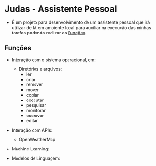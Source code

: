# Judas - Assistente Pessoal
- É um projeto para desenvolvimento de um assistente pessoal que irá utilizar de IA 
em ambiente local para auxiliar na execução das minhas tarefas podendo realizar as [Funções](#funções).



## Funções
- Interação com o sistema operacional, em:
  * Diretórios e arquivos:
    * ler
    * criar
    * remover
    * mover
    * copiar
    * executar
    * pesquisar
    * monitorar
    * escrever
    * editar

- Interação com APIs:
    * OpenWeatherMap

- Machine Learning:

- Modelos de Linguagem: